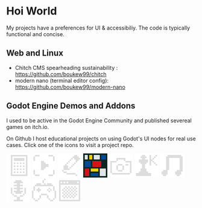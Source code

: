 # Hoi World
My projects have a preferences for UI & accessibiliy. The code is typically functional and concise.

## Web and Linux
- Chitch CMS spearheading sustainability : https://github.com/boukew99/chitch
- modern nano (terminal editor config): https://github.com/boukew99/modern-nano

## Godot Engine Demos and Addons
I used to be active in the Godot Engine Community and published severeal games on itch.io.

On Github I host educational projects on using Godot's UI nodes for real use cases.
Click one of the icons to visit a project repo.

[![gui calculator](https://raw.githubusercontent.com/boukew99/gui_calculator/main/addons/calculator/icon.png)](https://github.com/boukew99/gui_calculator)
[![scratch animator](https://raw.githubusercontent.com/boukew99/scratch_animater/main/animator/scratch_animator.png)](https://github.com/boukew99/scratch_animater)
[![scratch canvas](https://raw.githubusercontent.com/boukew99/scratch_canvas/main/canvas/scratch_canvas.png)](https://github.com/boukew99/scratch_canvas)
[![mondriaan maker](https://raw.githubusercontent.com/boukew99/mondriaan_maker/main/mondriaan/mondriaan-maker.png)](https://github.com/boukew99/mondriaan_maker)
[![screen capturerer](https://raw.githubusercontent.com/boukew99/screen_capture/main/addons/screen_capture/screen_capture.png)](https://github.com/boukew99/screen_capture)
[![text chess](https://raw.githubusercontent.com/boukew99/text_chess/main/icon.png)](https://github.com/boukew99/text_chess)
[![audio station](https://raw.githubusercontent.com/boukew99/audio_station/main/addons/audio_station/audio_station-4x.png)](https://github.com/boukew99/audio_station)
[![mic recorder](https://raw.githubusercontent.com/boukew99/mic_recorder/main/addons/mic_recorder/mic_recorder.png)](https://github.com/boukew99/mic_recorder)
[![joypad lab](https://raw.githubusercontent.com/boukew99/joypad_lab/main/icon.png)](https://github.com/boukew99/joypad_lab)
[![shader window](https://raw.githubusercontent.com/boukew99/shader_window/main/addons/shader_window/shader_window.png)](https://github.com/boukew99/shader_window)
